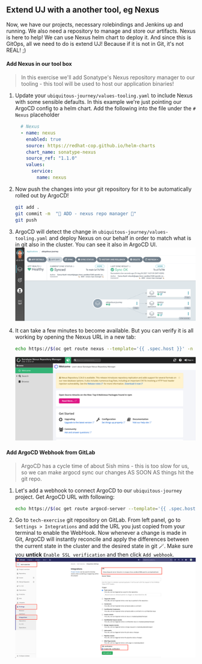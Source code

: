 ## Extend UJ with a another tool, eg Nexus 
Now, we have our projects, necessary rolebindings and Jenkins up and running. We also need a repository to manage and store our artifacts. Nexus is here to help! We can use Nexus helm chart to deploy it. And since this is GitOps, all we need to do is extend UJ! Because if it is not in Git, it's not REAL! ;)

#### Add Nexus in our tool box
> In this exercise we'll add Sonatype's Nexus repository manager to our tooling - this tool will be used to host our application binaries!

1. Update your `ubiquitous-journey/values-tooling.yaml` to include Nexus with some sensible defaults. In this example we're just pointing our ArgoCD config to a helm chart. Add the following into the file under the `# Nexus` placeholder

    ```yaml
      # Nexus
      - name: nexus
        enabled: true
        source: https://redhat-cop.github.io/helm-charts
        chart_name: sonatype-nexus
        source_ref: "1.1.0"
        values:
          service:
            name: nexus
    ```

2. Now push the changes into your git repository for it to be automatically rolled out by ArgoCD!

    ```bash
    git add .
    git commit -m  "🦘 ADD - nexus repo manager 🦘" 
    git push 
    ```

3. ArgoCD will detect the change in `ubiquitous-journey/values-tooling.yaml` and deploy Nexus on our behalf in order to match what is in git also in the cluster. You can see it also in ArgoCD UI.
![argocd-nexus](images/argocd-nexus.png)

4. It can take a few minutes to become available. But you can verify it is all working by opening the Nexus URL in a new tab:

    ```bash
    echo https://$(oc get route nexus --template='{{ .spec.host }}' -n ${TEAM_NAME}-ci-cd)
    ```
    ![nexus](images/nexus.png)

#### Add ArgoCD Webhook from GitLab
> ArgoCD has a cycle time of about 5ish mins - this is too slow for us, so we can make argocd sync our changes AS SOON AS things hit the git repo. 

1. Let's add a webhook to connect ArgoCD to our `ubiquitous-journey` project. Get ArgoCD URL with following:

    ```bash
    echo https://$(oc get route argocd-server --template='{{ .spec.host }}'/api/webhook  -n ${TEAM_NAME}-ci-cd)
    ```

2. Go to `tech-exercise` git repository on GitLab. From left panel, go to `Settings > Integrations` and add the URL you just copied from your terminal to enable the WebHook. Now whenever a change is made in Git, ArgoCD will instantly reconcile and apply the differences between the current state in the cluster and the desired state in git 🪄. Make sure you **untick** `Enable SSL verification` and then click `Add webhook`.
![gitlab-argocd-webhook](images/gitlab-argocd-webhook.png)

